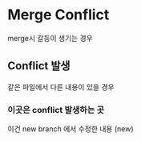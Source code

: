 # Merge Conflict

merge시 갈등이 생기는 경우 



## Conflict 발생

같은 파일에서 다른 내용이 있을 경우 



### 이곳은 conflict 발생하는 곳


이건  new branch 에서 수정한 내용 (new)

